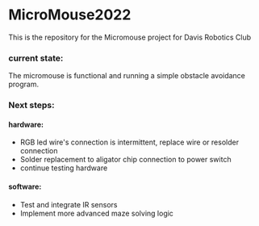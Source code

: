 # MicroMouse2022

This is the repository for the Micromouse project for Davis Robotics Club

### current state:
The micromouse is functional and running a simple obstacle avoidance program.

### Next steps:
#### hardware:
- RGB led wire's connection is intermittent, replace wire or resolder connection
- Solder replacement to aligator chip connection to power switch
- continue testing hardware

#### software:
- Test and integrate IR sensors
- Implement more advanced maze solving logic